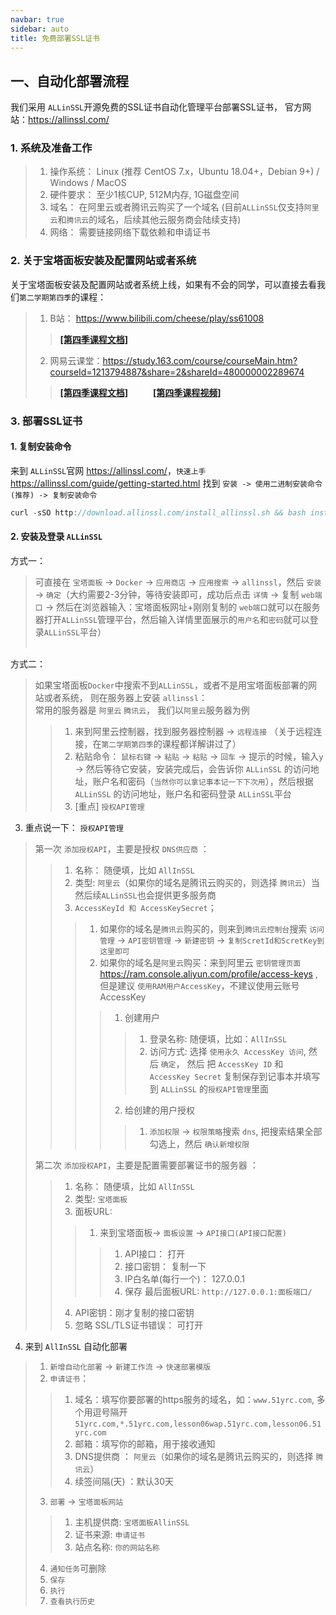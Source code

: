 ```yaml
---
navbar: true
sidebar: auto
title: 免费部署SSL证书
---
```


## 一、自动化部署流程
我们采用 `ALLinSSL`开源免费的SSL证书自动化管理平台部署SSL证书， 官方网站：<https://allinssl.com/>
### 1. 系统及准备工作
>  1. 操作系统： Linux (推荐 CentOS 7.x，Ubuntu 18.04+，Debian 9+) / Windows / MacOS
>  2. 硬件要求： 至少1核CUP, 512M内存, 1G磁盘空间
>  3. 域名： 在阿里云或者腾讯云购买了一个域名 (目前`ALLinSSL`仅支持`阿里云`和`腾讯云`的域名，后续其他云服务商会陆续支持)
>  4. 网络： 需要链接网络下载依赖和申请证书

### 2. 关于宝塔面板安装及配置网站或者系统
关于宝塔面板安装及配置网站或者系统上线，如果有不会的同学，可以直接去看我们`第二学期第四季`的课程：
>  1. B站： <https://www.bilibili.com/cheese/play/ss61008> 
>>  <b><a href="/secondless/w-d.html" target="_blank">[第四季课程文档]</a> </b>
>  2. 网易云课堂：<https://study.163.com/course/courseMain.htm?courseId=1213794887&share=2&shareId=480000002289674>  <br/>
>>  <b><a href="/secondless/w-d.html" target="_blank">[第四季课程文档]</a>&nbsp;&nbsp;&nbsp;&nbsp;&nbsp; <a style="margin-left:20px;" href="https://study.163.com/course/courseMain.htm?courseId=1213794887&share=2&shareId=480000002289674" target="_blank">[第四季课程视频]</a> </b>


### 3. 部署SSL证书
#### 1. 复制安装命令
来到 `ALLinSSL`官网 <https://allinssl.com/>，`快速上手` <https://allinssl.com/guide/getting-started.html> 找到 `安装 -> 使用二进制安装命令 (推荐) -> 复制安装命令`
```js
curl -sSO http://download.allinssl.com/install_allinssl.sh && bash install_allinssl.sh allinssl
```

#### 2. 安装及登录 `ALLinSSL`
方式一：<br/>
> 可直接在 `宝塔面板` ->  `Docker` -> `应用商店` -> `应用搜索` -> `allinssl`，然后 `安装` -> `确定`（大约需要2-3分钟，等待安装即可，成功后点击 `详情` -> 复制 `web端口` -> 然后在浏览器输入：宝塔面板网址+刚刚复制的 `web端口`就可以在服务器打开`ALLinSSL`管理平台，然后输入详情里面展示的`用户名`和`密码`就可以登录`ALLinSSL`平台） <br/><br/>

方式二：<br/>
> 如果宝塔面板`Docker`中搜索不到`ALLinSSL`，或者不是用宝塔面板部署的网站或者系统， 则在服务器上安装 `allinssl`：<br/>
> 常用的服务器是 `阿里云` `腾讯云`， 我们以`阿里云`服务器为例<br/>
>> 1. 来到阿里云控制器，找到服务器控制器 -> `远程连接` （关于远程连接，在`第二学期第四季`的课程都详解讲过了）<br/>
>> 2. 粘贴命令： `鼠标右键` -> `粘贴` -> `粘贴` -> `回车` -> 提示的时候，输入`y` -> 然后等待它安装，安装完成后，会告诉你 `ALLinSSL` 的访问地址，账户名和密码（`当然你可以拿记事本记一下下次用`），然后根据`ALLinSSL` 的访问地址，账户名和密码登录 `ALLinSSL`平台 <br/>
>> 3. [重点] `授权API管理`
3. 重点说一下： `授权API管理`  <br/>
> 第一次 `添加授权API`，主要是授权 `DNS供应商` ：
>> 1. 名称： 随便填，比如 `AllInSSL`
>> 2. 类型: `阿里云`（如果你的域名是腾讯云购买的，则选择 `腾讯云`）当然后续`ALLinSSL`也会提供更多服务商
>> 3. `AccessKeyId 和 AccessKeySecret`；
>>> 1. 如果你的域名是`腾讯云`购买的，则来到`腾讯云控制台`搜索 `访问管理` -> `API密钥管理` -> `新建密钥` -> `复制ScretId和ScretKey到这里即可` <br/>
>>> 2. 如果你的域名是`阿里云`购买：来到阿里云 `密钥管理页面` <https://ram.console.aliyun.com/profile/access-keys> , 但是建议 `使用RAM用户AccessKey`，不建议使用云账号 AccessKey <br/>
>>>> 1. 创建用户 <br/>
>>>>> 1. 登录名称: 随便填，比如：`AllInSSL` <br/>
>>>>> 2. 访问方式: 选择 `使用永久 AccessKey 访问`, 然后 `确定`， 然后 把 `AccessKey ID` 和 `AccessKey Secret` 复制保存到记事本并填写到 `ALLinSSL` 的`授权API管理`里面<br/>
>>>> 2. 给创建的用户授权
>>>>> 1. `添加权限` -> `权限策略`搜索 `dns`, 把搜索结果全部勾选上，然后 `确认新增权限` <br/>
> 
> 第二次 `添加授权API`，主要是配置需要部署证书的服务器 ：
>> 1. 名称： 随便填，比如 `AllInSSL`
>> 2. 类型: `宝塔面板`
>> 3. 面板URL: 
>>> 1. 来到宝塔面板-> `面板设置` -> `API接口(API接口配置)`
>>>> 1. API接口： 打开
>>>> 2. 接口密钥： 复制一下
>>>> 3. IP白名单(每行一个)： 127.0.0.1  
>>>> 4. 保存
>> 最后面板URL:  `http://127.0.0.1:面板端口/`
>> 4. API密钥：刚才复制的接口密钥
>> 5. 忽略 SSL/TLS证书错误： 可打开

4. 来到 `AllInSSL` 自动化部署
> 1. `新增自动化部署` -> `新建工作流` -> `快速部署模版`
> 2. `申请证书`：
>> 1. 域名：填写你要部署的https服务的域名，如：`www.51yrc.com`, 多个用逗号隔开 `51yrc.com,*.51yrc.com,lesson06wap.51yrc.com,lesson06.51yrc.com`
>> 2. 邮箱：填写你的邮箱，用于接收通知
>> 3. DNS提供商 ： `阿里云`（如果你的域名是腾讯云购买的，则选择 `腾讯云`） 
>> 4. 续签间隔(天) ：默认30天
> 3. `部署` -> `宝塔面板网站`
>> 1. 主机提供商: `宝塔面板AllinSSL`
>> 2. 证书来源: `申请证书`
>> 3. 站点名称: `你的网站名称`
> 4. `通知任务`可删除
> 5. `保存`
> 6. `执行`
> 7. `查看执行历史`






